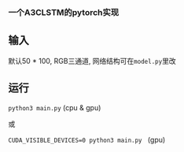 ### 一个A3CLSTM的pytorch实现

## 输入
默认50 * 100, RGB三通道, 网络结构可在`model.py`里改

## 运行
`python3 main.py`   (cpu & gpu)

或

`CUDA_VISIBLE_DEVICES=0 python3 main.py`   (gpu)
